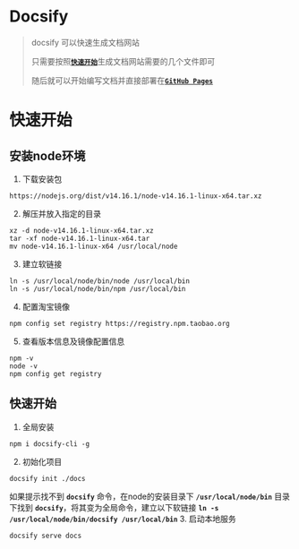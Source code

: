 # Docsify
> docsify 可以快速生成文档网站
> 
> 只需要按照[**`快速开始`**](https://docsify.js.org/#/zh-cn/quickstart)生成文档网站需要的几个文件即可
> 
> 随后就可以开始编写文档并直接部署在[**`GitHub Pages`**](https://docsify.js.org/#/zh-cn/deploy)

# 快速开始
## 安装node环境
1. 下载安装包
```shell
https://nodejs.org/dist/v14.16.1/node-v14.16.1-linux-x64.tar.xz
```
2. 解压并放入指定的目录
```shell
xz -d node-v14.16.1-linux-x64.tar.xz
tar -xf node-v14.16.1-linux-x64.tar
mv node-v14.16.1-linux-x64 /usr/local/node
```
3. 建立软链接
```shell
ln -s /usr/local/node/bin/node /usr/local/bin
ln -s /usr/local/node/bin/npm /usr/local/bin
```
4. 配置淘宝镜像
```shell
npm config set registry https://registry.npm.taobao.org
```
5. 查看版本信息及镜像配置信息
```shell
npm -v
node -v
npm config get registry
```

## 快速开始
1. 全局安装
```shell
npm i docsify-cli -g
```
2. 初始化项目
```shell
docsify init ./docs
```
如果提示找不到 **`docsify`** 命令，在node的安装目录下 **`/usr/local/node/bin`** 目录下找到 **`docsify`**，将其变为全局命令，建立以下软链接 **`ln -s /usr/local/node/bin/docsify /usr/local/bin`**
3. 启动本地服务
```shell
docsify serve docs
```
